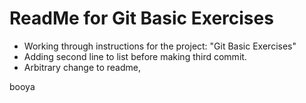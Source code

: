 # ReadMe for Git Basic Exercises

- Working through instructions for the project: "Git Basic Exercises"
- Adding second line to list before making third commit.
- Arbitrary change to readme,

booya

